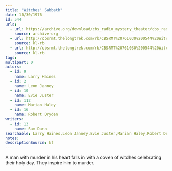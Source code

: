 ```yaml
---
title: "Witches' Sabbath"
date: 10/30/1976
id: 544
urls: 
  - url: https://archive.org/download/cbs_radio_mystery_theater/cbs_radio_mystery_theater-0501-0550.zip/cbs_radio_mystery_theater-0501-0550%2Fcbsrmt_0544_witches_sabbath.mp3
    source: archive-org
  - url: http://cbsrmt.thelongtrek.com/rb/CBSRMT%20761030%200544%20Witches%27%20Sabbath_wuwm.mp3
    source: kl-rb
  - url: http://cbsrmt.thelongtrek.com/rb/CBSRMT%20761030%200544%20Witches%20Sabbath_wbbm_rb.mp3
    source: kl-rb
tags: 
multipart: 0
actors:  
  - id: 9
    name: Larry Haines  
  - id: 2
    name: Leon Janney  
  - id: 10
    name: Evie Juster  
  - id: 112
    name: Marian Haley  
  - id: 16
    name: Robert Dryden
writers:  
  - id: 13
    name: Sam Dann
searchable: Larry Haines,Leon Janney,Evie Juster,Marian Haley,Robert Dryden Sam Dann
notes: 
descriptionSource: kf
---
```

A man with murder in his heart falls in with a coven of witches celebrating their holy day. They inspire him to murder.